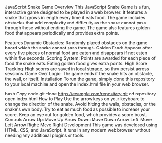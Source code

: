 JavaScript Snake Game
Overview
This JavaScript Snake Game is a fun, interactive game designed to be played in a web browser. It features a snake that grows in length every time it eats food. The game includes obstacles that add complexity and difficulty as the snake cannot pass through these without ending the game. The game also features golden food that appears periodically and provides extra points.

Features
Dynamic Obstacles: Randomly placed obstacles on the game board which the snake cannot pass through.
Golden Food: Appears after every five pieces of normal food are eaten and disappears if not eaten within five seconds.
Scoring System: Points are awarded for each piece of food the snake eats. Eating golden food gives extra points.
High Score Tracking: High scores are saved in local storage, so they persist across sessions.
Game Over Logic: The game ends if the snake hits an obstacle, the wall, or itself.
Installation
To run the game, simply clone this repository to your local machine and open the index.html file in your web browser.

bash
Copy code
git clone https://example.com/repository.git
cd repository
open index.html
How to Play
Use the arrow keys on your keyboard to change the direction of the snake.
Avoid hitting the walls, obstacles, or the snake's own body.
Try to eat as much food as possible to increase your score.
Keep an eye out for golden food, which provides a score boost.
Controls
Arrow Up: Move Up
Arrow Down: Move Down
Arrow Left: Move Left
Arrow Right: Move Right
Development
This game was developed using HTML, CSS, and JavaScript. It runs in any modern web browser without needing any additional plugins or tools.
